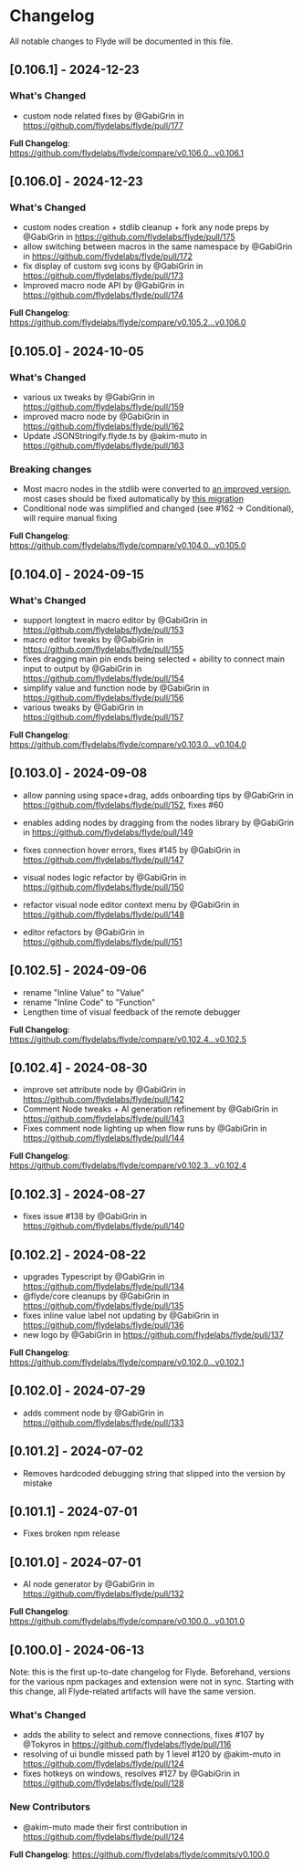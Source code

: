 # Changelog

All notable changes to Flyde will be documented in this file.

## [0.106.1] - 2024-12-23

### What's Changed

- custom node related fixes by @GabiGrin in https://github.com/flydelabs/flyde/pull/177

**Full Changelog**: https://github.com/flydelabs/flyde/compare/v0.106.0...v0.106.1

## [0.106.0] - 2024-12-23

### What's Changed

- custom nodes creation + stdlib cleanup + fork any node preps by @GabiGrin in https://github.com/flydelabs/flyde/pull/175
- allow switching between macros in the same namespace by @GabiGrin in https://github.com/flydelabs/flyde/pull/172
- fix display of custom svg icons by @GabiGrin in https://github.com/flydelabs/flyde/pull/173
- Improved macro node API by @GabiGrin in https://github.com/flydelabs/flyde/pull/174

**Full Changelog**: https://github.com/flydelabs/flyde/compare/v0.105.2...v0.106.0

## [0.105.0] - 2024-10-05

### What's Changed

- various ux tweaks by @GabiGrin in https://github.com/flydelabs/flyde/pull/159
- improved macro node by @GabiGrin in https://github.com/flydelabs/flyde/pull/162
- Update JSONStringify.flyde.ts by @akim-muto in https://github.com/flydelabs/flyde/pull/163

### Breaking changes

- Most macro nodes in the stdlib were converted to [an improved version](https://github.com/flydelabs/flyde/blob/main/stdlib/src/ImprovedMacros/improvedMacros.ts), most cases should be fixed automatically by [this migration](https://github.com/flydelabs/flyde/blob/main/resolver/src/serdes/migrations/macroNodeV2.ts)
- Conditional node was simplified and changed (see #162 -> Conditional), will require manual fixing

**Full Changelog**: https://github.com/flydelabs/flyde/compare/v0.104.0...v0.105.0

## [0.104.0] - 2024-09-15

### What's Changed

- support longtext in macro editor by @GabiGrin in https://github.com/flydelabs/flyde/pull/153
- macro editor tweaks by @GabiGrin in https://github.com/flydelabs/flyde/pull/155
- fixes dragging main pin ends being selected + ability to connect main input to output by @GabiGrin in https://github.com/flydelabs/flyde/pull/154
- simplify value and function node by @GabiGrin in https://github.com/flydelabs/flyde/pull/156
- various tweaks by @GabiGrin in https://github.com/flydelabs/flyde/pull/157

**Full Changelog**: https://github.com/flydelabs/flyde/compare/v0.103.0...v0.104.0

## [0.103.0] - 2024-09-08

- allow panning using space+drag, adds onboarding tips by @GabiGrin in https://github.com/flydelabs/flyde/pull/152, fixes #60
- enables adding nodes by dragging from the nodes library by @GabiGrin in https://github.com/flydelabs/flyde/pull/149
- fixes connection hover errors, fixes #145 by @GabiGrin in https://github.com/flydelabs/flyde/pull/147

- visual nodes logic refactor by @GabiGrin in https://github.com/flydelabs/flyde/pull/150
- refactor visual node editor context menu by @GabiGrin in https://github.com/flydelabs/flyde/pull/148
- editor refactors by @GabiGrin in https://github.com/flydelabs/flyde/pull/151

## [0.102.5] - 2024-09-06

- rename "Inline Value" to "Value"
- rename "Inline Code" to "Function"
- Lengthen time of visual feedback of the remote debugger

**Full Changelog**: https://github.com/flydelabs/flyde/compare/v0.102.4...v0.102.5

## [0.102.4] - 2024-08-30

- improve set attribute node by @GabiGrin in https://github.com/flydelabs/flyde/pull/142
- Comment Node tweaks + AI generation refinement by @GabiGrin in https://github.com/flydelabs/flyde/pull/143
- Fixes comment node lighting up when flow runs by @GabiGrin in https://github.com/flydelabs/flyde/pull/144

**Full Changelog**: https://github.com/flydelabs/flyde/compare/v0.102.3...v0.102.4

## [0.102.3] - 2024-08-27

- fixes issue #138 by @GabiGrin in https://github.com/flydelabs/flyde/pull/140

## [0.102.2] - 2024-08-22

- upgrades Typescript by @GabiGrin in https://github.com/flydelabs/flyde/pull/134
- @flyde/core cleanups by @GabiGrin in https://github.com/flydelabs/flyde/pull/135
- fixes inline value label not updating by @GabiGrin in https://github.com/flydelabs/flyde/pull/136
- new logo by @GabiGrin in https://github.com/flydelabs/flyde/pull/137

**Full Changelog**: https://github.com/flydelabs/flyde/compare/v0.102.0...v0.102.1

## [0.102.0] - 2024-07-29

- adds comment node by @GabiGrin in https://github.com/flydelabs/flyde/pull/133

## [0.101.2] - 2024-07-02

- Removes hardcoded debugging string that slipped into the version by mistake

## [0.101.1] - 2024-07-01

- Fixes broken npm release

## [0.101.0] - 2024-07-01

- AI node generator by @GabiGrin in https://github.com/flydelabs/flyde/pull/132

**Full Changelog**: https://github.com/flydelabs/flyde/compare/v0.100.0...v0.101.0

## [0.100.0] - 2024-06-13

Note: this is the first up-to-date changelog for Flyde. Beforehand, versions for the various npm packages and extension were not in sync. Starting with this change, all Flyde-related artifacts will have the same version.

### What's Changed

- adds the ability to select and remove connections, fixes #107 by @Tokyros in https://github.com/flydelabs/flyde/pull/116
- resolving of ui bundle missed path by 1 level #120 by @akim-muto in https://github.com/flydelabs/flyde/pull/124
- fixes hotkeys on windows, resolves #127 by @GabiGrin in https://github.com/flydelabs/flyde/pull/128

### New Contributors

- @akim-muto made their first contribution in https://github.com/flydelabs/flyde/pull/124

**Full Changelog**: https://github.com/flydelabs/flyde/commits/v0.100.0
